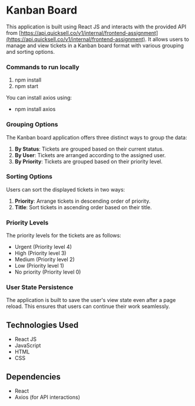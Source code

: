 # Kanban Board 

This application is built using React JS and interacts with the provided API from [https://api.quicksell.co/v1/internal/frontend-assignment](https://api.quicksell.co/v1/internal/frontend-assignment). 
It allows users to manage and view tickets in a Kanban board format with various grouping and sorting options.

### Commands to run locally
1.  npm install 
2.  npm start

You can install axios using:
-   npm install axios 



### Grouping Options

The Kanban board application offers three distinct ways to group the data:

1. **By Status**: Tickets are grouped based on their current status.
2. **By User**: Tickets are arranged according to the assigned user.
3. **By Priority**: Tickets are grouped based on their priority level.

### Sorting Options

Users can sort the displayed tickets in two ways:

1. **Priority**: Arrange tickets in descending order of priority.
2. **Title**: Sort tickets in ascending order based on their title.

### Priority Levels

The priority levels for the tickets are as follows:

- Urgent (Priority level 4)
- High (Priority level 3)
- Medium (Priority level 2)
- Low (Priority level 1)
- No priority (Priority level 0)

### User State Persistence

The application is built to save the user's view state even after a page reload. This ensures that users can continue their work seamlessly.

## Technologies Used

- React JS
- JavaScript
- HTML
- CSS

## Dependencies

- React
- Axios (for API interactions)
